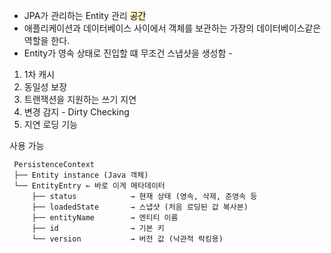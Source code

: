 - JPA가 관리하는 Entity 관리 <mark style="background: #FFF3A3A6;">공간</mark>
- 애플리케이션과 데이터베이스 사이에서 객체를 보관하는 가장의 데이터베이스같은 역할을 한다.
- Entity가 영속 상태로 진입할 떄 무조건 스냅샷을 생성함 - 

1. 1차 캐시
2. 동일성 보장
3. 트랜잭션을 지원하는 쓰기 지연
4. 변경 감지 - Dirty Checking
5. 지연 로딩 기능  

사용 가능

```
 PersistenceContext  
 ├── Entity instance (Java 객체)  
 └── EntityEntry ← 바로 이게 메타데이터  
     ├── status            → 현재 상태 (영속, 삭제, 준영속 등 
     ├── loadedState       → 스냅샷 (처음 로딩된 값 복사본)  
     ├── entityName        → 엔티티 이름  
     ├── id                → 기본 키  
     └── version           → 버전 값 (낙관적 락킹용)
```




